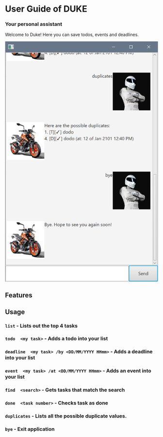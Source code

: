 # User Guide of DUKE


### Your personal assistant
Welcome to Duke! Here you can save todos, events and deadlines.

![Image of Duke](Ui.png)

## Features 

## Usage

### `list` - Lists out the top 4 tasks

### `todo  <my task>` - Adds a todo into your list

### `deadline  <my task> /by <DD/MM/YYYY HHmm>` - Adds a deadline into your list

### `event  <my task> /at <DD/MM/YYYY HHmm>` - Adds an event into your list

### `find  <search>` - Gets tasks that match the search 

### `done  <task number>` - Checks task as done

### `duplicates` - Lists all the possible duplicate values.

### `bye` - Exit application